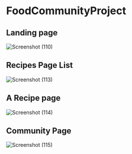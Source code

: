 # FoodCommunityProject

## Landing page
![Screenshot (110)](https://github.com/Tonny-G/FoodCommunityProject/assets/107466380/b32d7b2d-33df-4087-af89-8355961546b0)

## Recipes Page List
![Screenshot (113)](https://github.com/Tonny-G/FoodCommunityProject/assets/107466380/0164cbbc-63f1-4c44-b57c-a831620a4ee7)

## A Recipe page
![Screenshot (114)](https://github.com/Tonny-G/FoodCommunityProject/assets/107466380/34a9c272-bd86-4aae-8f50-9eefb98271c2)

## Community Page
![Screenshot (115)](https://github.com/Tonny-G/FoodCommunityProject/assets/107466380/80432500-0552-41e0-a5ff-15c665ed6363)
